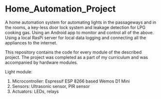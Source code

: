 # Home_Automation_Project

A home automation system for automating lights in the passageways and in the rooms, a key-less door lock system and leakage detection for LPG cooking gas. Using an Android app to monitor and control all of the above. Using a local RasPi server for local data logging and connecting all the appliances to the internet.

This repository contains the code for every module of the described project. The project was completed as a part of my curriculum and was accompanied by hardware modules.

Light module:
1. Microcontroller: Espressif ESP 8266 based Wemos D1 Mini
2. Sensors: Ultrasonic sensor, PIR sensor
3. Actuators: LEDs, relays
